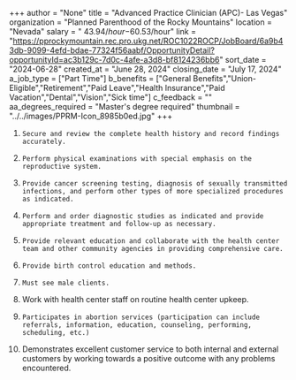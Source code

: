+++
author = "None"
title = "Advanced Practice Clinician (APC)- Las Vegas"
organization = "Planned Parenthood of the Rocky Mountains"
location = "Nevada"
salary = " $43.94/ hour-$60.53/hour"
link = "https://pprockymountain.rec.pro.ukg.net/ROC1022ROCP/JobBoard/6a9b43db-9099-4efd-bdae-77324f56aabf/OpportunityDetail?opportunityId=ac3b129c-7d0c-4afe-a3d8-bf8124236bb6"
sort_date = "2024-06-28"
created_at = "June 28, 2024"
closing_date = "July 17, 2024"
a_job_type = ["Part Time"]
b_benefits = ["General Benefits","Union-Eligible","Retirement","Paid Leave","Health Insurance","Paid Vacation","Dental","Vision","Sick time"]
c_feedback = ""
aa_degrees_required = "Master's degree required"
thumbnail = "../../images/PPRM-Icon_8985b0ed.jpg"
+++
1.     Secure and review the complete health history and record findings accurately.
2.     Perform physical examinations with special emphasis on the reproductive system.
3.     Provide cancer screening testing, diagnosis of sexually transmitted infections, and perform other types of more specialized procedures as indicated.
4.     Perform and order diagnostic studies as indicated and provide appropriate treatment and follow-up as necessary.
5.     Provide relevant education and collaborate with the health center team and other community agencies in providing comprehensive care.
6.     Provide birth control education and methods.
7.     Must see male clients.
8.    Work with health center staff on routine health center upkeep.
9.     Participates in abortion services (participation can include referrals, information, education, counseling, performing, scheduling, etc.)
10.  Demonstrates excellent customer service to both internal and external customers by working towards a positive outcome with any problems encountered.